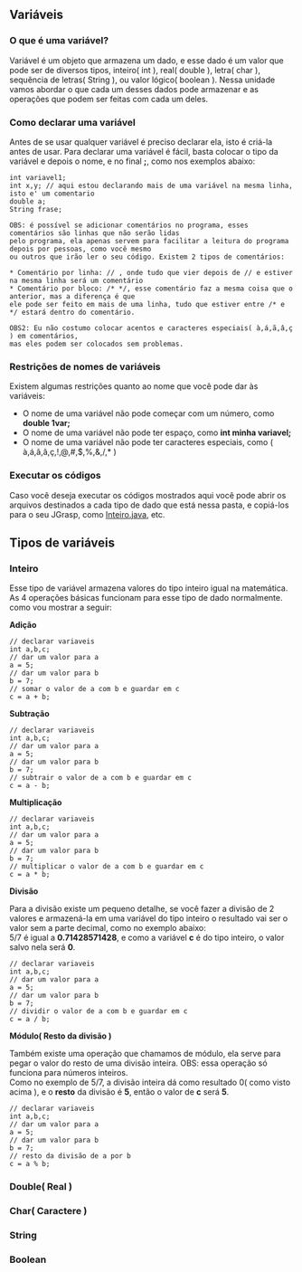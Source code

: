 ## Variáveis

### O que é uma variável?

Variável é um objeto que armazena um dado, e esse dado é um valor que pode ser de diversos tipos, inteiro( int ), real( double ), letra( char ), sequência de letras( String ), ou valor lógico( boolean ). Nessa unidade vamos abordar o que cada um desses dados pode armazenar e as operações que podem ser feitas com cada um deles.

### Como declarar uma variável
Antes de se usar qualquer variável é preciso declarar ela, isto é criá-la antes de usar. Para declarar uma variável é fácil, basta colocar o tipo da variável e depois o nome, e no final **;**, como nos exemplos abaixo:

```
int variavel1;
int x,y; // aqui estou declarando mais de uma variável na mesma linha, isto e' um comentario
double a;
String frase;
```

```
OBS: é possível se adicionar comentários no programa, esses comentários são linhas que não serão lidas
pelo programa, ela apenas servem para facilitar a leitura do programa depois por pessoas, como você mesmo
ou outros que irão ler o seu código. Existem 2 tipos de comentários:

* Comentário por linha: // , onde tudo que vier depois de // e estiver na mesma linha será um comentário
* Comentário por bloco: /* */, esse comentário faz a mesma coisa que o anterior, mas a diferença é que
ele pode ser feito em mais de uma linha, tudo que estiver entre /* e */ estará dentro do comentário.

OBS2: Eu não costumo colocar acentos e caracteres especiais( à,á,ã,â,ç ) em comentários,
mas eles podem ser colocados sem problemas.
```

### Restrições de nomes de variáveis
Existem algumas restrições quanto ao nome que você pode dar às variáveis:

* O nome de uma variável não pode começar com um número, como **double 1var;**
* O nome de uma variável não pode ter espaço, como **int minha variavel;**
* O nome de uma variável não pode ter caracteres especiais, como ( à,á,ã,â,ç,!,@,#,$,%,&,/,* )

### Executar os códigos

Caso você deseja executar os códigos mostrados aqui você pode abrir os arquivos destinados a cada tipo de dado
que está nessa pasta, e copiá-los para o seu JGrasp, como [Inteiro.java](https://github.com/AlexandreVelloso/Introducao_JAVA/blob/master/Variaveis/Inteiro.java), etc.

## Tipos de variáveis

### Inteiro
Esse tipo de variável armazena valores do tipo inteiro igual na matemática. As 4 operações básicas funcionam para esse tipo de dado normalmente. como vou mostrar a seguir:

**Adição**

```
// declarar variaveis
int a,b,c;
// dar um valor para a
a = 5;
// dar um valor para b
b = 7;
// somar o valor de a com b e guardar em c
c = a + b;
```

**Subtração**
```
// declarar variaveis
int a,b,c;
// dar um valor para a
a = 5;
// dar um valor para b
b = 7;
// subtrair o valor de a com b e guardar em c
c = a - b;
```

**Multiplicação**
```
// declarar variaveis
int a,b,c;
// dar um valor para a
a = 5;
// dar um valor para b
b = 7;
// multiplicar o valor de a com b e guardar em c
c = a * b;
```

**Divisão**

Para a divisão existe um pequeno detalhe, se você fazer a divisão de 2 valores e armazená-la em uma variável do tipo inteiro
o resultado vai ser o valor sem a parte decimal, como no exemplo abaixo:<br />
5/7 é igual a **0.71428571428**, e como a variável **c** é do tipo inteiro, o valor salvo nela será **0**.

```
// declarar variaveis
int a,b,c;
// dar um valor para a
a = 5;
// dar um valor para b
b = 7;
// dividir o valor de a com b e guardar em c
c = a / b;
```

**Módulo( Resto da divisão )**

Também existe uma operação que chamamos de módulo, ela serve para pegar o valor do resto de uma divisão inteira. OBS: essa operação só funciona para números inteiros.<br />
Como no exemplo de 5/7, a divisão inteira dá como resultado 0( como visto acima ), e o **resto** da divisão é **5**, então o valor de **c** será **5**.

```
// declarar variaveis
int a,b,c;
// dar um valor para a
a = 5;
// dar um valor para b
b = 7;
// resto da divisão de a por b
c = a % b;
```

### Double( Real )

### Char( Caractere )

### String

### Boolean
